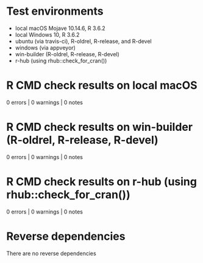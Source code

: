 # Test environments
* local macOS Mojave 10.14.6, R 3.6.2
* local Windows 10, R 3.6.2
* ubuntu (via travis-ci), R-oldrel, R-release, and R-devel
* windows (via appveyor)
* win-builder (R-oldrel, R-release, R-devel)
* r-hub (using rhub::check_for_cran())

# R CMD check results on local macOS
0 errors | 0 warnings | 0 notes

# R CMD check results on win-builder (R-oldrel, R-release, R-devel)
0 errors | 0 warnings | 0 notes

# R CMD check results on r-hub (using rhub::check_for_cran())
0 errors | 0 warnings | 0 notes

# Reverse dependencies
There are no reverse dependencies
